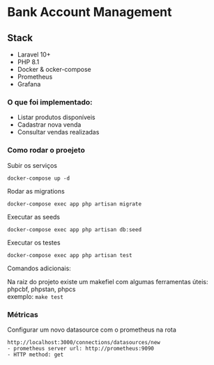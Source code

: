 # Bank Account Management

## Stack

- Laravel 10+
- PHP 8.1
- Docker & ocker-compose
- Prometheus
- Grafana

### O que foi implementado:
-   Listar produtos disponíveis
-   Cadastrar nova venda
-   Consultar vendas realizadas


### Como rodar o proejeto


Subir os serviços

    docker-compose up -d
Rodar as migrations


    docker-compose exec app php artisan migrate

Executar as seeds

    docker-compose exec app php artisan db:seed

Executar os testes

    docker-compose exec app php artisan test

Comandos adicionais:

Na raiz do projeto existe um makefiel com algumas ferramentas úteis: phpcbf, phpstan, phpcs  
exemplo: `make test`

### Métricas

Configurar um novo datasource  com o prometheus  na rota

    http://localhost:3000/connections/datasources/new
    - prometheus server url: http://prometheus:9090
    - HTTP method: get
